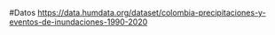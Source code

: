 

#Datos
https://data.humdata.org/dataset/colombia-precipitaciones-y-eventos-de-inundaciones-1990-2020
